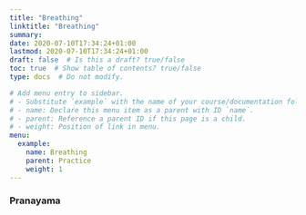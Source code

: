 ```yaml
---
title: "Breathing"
linktitle: "Breathing"
summary:
date: 2020-07-10T17:34:24+01:00
lastmod: 2020-07-10T17:34:24+01:00
draft: false  # Is this a draft? true/false
toc: true  # Show table of contents? true/false
type: docs  # Do not modify.

# Add menu entry to sidebar.
# - Substitute `example` with the name of your course/documentation folder.
# - name: Declare this menu item as a parent with ID `name`.
# - parent: Reference a parent ID if this page is a child.
# - weight: Position of link in menu.
menu:
  example:
    name: Breathing
    parent: Practice
    weight: 1
---
```




### Pranayama

​	